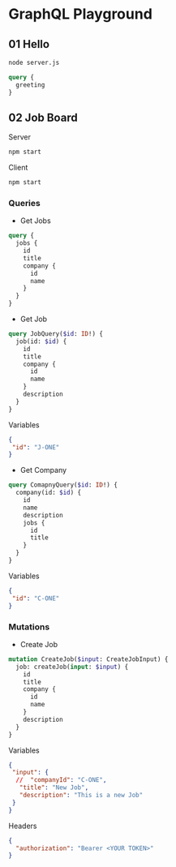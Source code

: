 # GraphQL Playground

## 01 Hello

```bash
node server.js
```

```graphql
query {
  greeting
}
```

## 02 Job Board

Server

```bash
npm start
```

Client

```bash
npm start
```

### Queries

- Get Jobs

```graphql
query {
  jobs {
    id
    title
    company {
      id
      name
    }
  }
}
```

- Get Job

```graphql
query JobQuery($id: ID!) {
  job(id: $id) {
    id
    title
    company {
      id
      name
    }
    description
  }
}
```

Variables

```json
{
 "id": "J-ONE"
}
```

- Get Company

```graphql
query ComapnyQuery($id: ID!) {
  company(id: $id) {
    id
    name
    description
    jobs {
      id
      title
    }
  }
}
```

Variables

```json
{
 "id": "C-ONE"
}
```

### Mutations

- Create Job

```graphql
mutation CreateJob($input: CreateJobInput) {
  job: createJob(input: $input) {
    id
    title
    company {
      id
      name
    }
    description
  }
}
```

Variables

```json
{
 "input": {
  //  "companyId": "C-ONE",
   "title": "New Job",
   "description": "This is a new Job"
 }
}
```

Headers

```json
{
  "authorization": "Bearer <YOUR TOKEN>"
}
```
